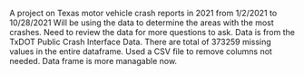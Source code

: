 A project on Texas motor vehicle crash reports in 2021 from 1/2/2021 to 10/28/2021
Will be using the data to determine the areas with the most crashes.
Need to review the data for more questions to ask.
Data is from the TxDOT Public Crash Interface Data.
There are total of 373259 missing values in the entire dataframe.
Used a CSV file to remove columns not needed. Data frame is more managable now.